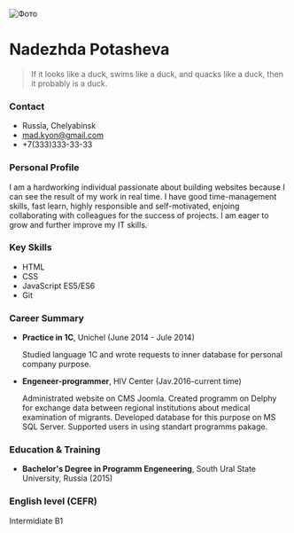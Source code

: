 ![Фото](https://image.spreadshirtmedia.com/image-server/v1/mp/designs/1021359172,width=178,height=178/akechi-clan-kamon.png)
# Nadezhda Potasheva
>If it looks like a duck, swims like a duck, and quacks like a duck, then it probably is a duck.

### Contact
  * Russia, Chelyabinsk
  * mad.kyon@gmail.com
  * +7(333)333-33-33

### Personal Profile
I am a hardworking individual passionate about building websites because I can see the result of my work in real time.
I have good time-management skills, fast learn, highly responsible and self-motivated, enjoing collaborating with colleagues for the success of projects.
I am eager to grow and further improve my IT skills.

### Key Skills
  * HTML
  * CSS
  * JavaScript ES5/ES6
  * Git

### Career Summary
  * __Practice in 1C__, Unichel (June 2014 - Jule 2014)

    Studied language 1C and wrote requests to inner database for personal company purpose.
  * __Engeneer-programmer__, HIV Center (Jav.2016-current time)

    Administrated website on CMS Joomla.
    Created programm on Delphy for exchange data between regional institutions about medical examination of migrants. Developed database for this purpose on MS SQL Server.
    Supported users in using standart programms pakage.

### Education & Training
  * __Bachelor's Degree in Programm Engeneering__, South Ural State University, Russia (2015)

### English level (CEFR)
  Intermidiate B1 
